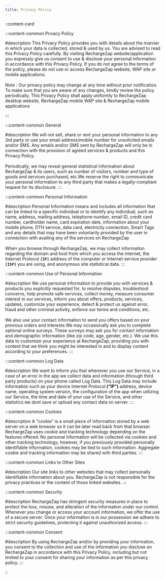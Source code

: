 ```yaml
---
title: Privacy Policy
---
```


::content-card

:::content-common
Privacy Policy

#description
This Privacy Policy provides you with details about the manner in which your data is collected, stored & used by us. You are advised to read this Privacy Policy carefully. By visiting RechargeZap website/application you expressly give us consent to use & disclose your personal information in accordance with this Privacy Policy. If you do not agree to the terms of the policy, please do not use or access RechargeZap website, WAP site or mobile applications.
\
\
Note : Our privacy policy may change at any time without prior notification. To make sure that you are aware of any changes, kindly review the policy periodically. This Privacy Policy shall apply uniformly to RechargeZap desktop website, RechargeZap mobile WAP site & RechargeZap mobile applications


:::

:::content-common
General

#description
We will not sell, share or rent your personal information to any 3rd party or use your email address/mobile number for unsolicited emails and/or SMS. Any emails and/or SMS sent by RechargeZap will only be in connection with the provision of agreed services & products and this Privacy Policy.
\
\
Periodically, we may reveal general statistical information about RechargeZap & its users, such as number of visitors, number and type of goods and services purchased, etc.We reserve the right to communicate your personal information to any third party that makes a legally-compliant request for its disclosure.
:::

:::content-common
Personal Information

#description
Personal Information means and includes all information that can be linked to a specific individual or to identify any individual, such as name, address, mailing address, telephone number, email ID, credit card number, cardholder name, card expiration date, information about your mobile phone, DTH service, data card, electricity connection, Smart Tags and any details that may have been voluntarily provided by the user in connection with availing any of the services on RechargeZap
\
\
When you browse through RechargeZap, we may collect information regarding the domain and host from which you access the internet, the Internet Protocol **`[IP]`** address of the computer or Internet service provider **`[ISP]`** you are using, and anonymous site statistical data.
:::

:::content-common
Use of Personal Information

#description
We use personal information to provide you with services & products you explicitly requested for, to resolve disputes, troubleshoot concerns, help promote safe services, collect money, measure consumer interest in our services, inform you about offers, products, services, updates, customize your experience, detect & protect us against error, fraud and other criminal activity, enforce our terms and conditions, etc.
\
\
We also use your contact information to send you offers based on your previous orders and interests.We may occasionally ask you to complete optional online surveys. These surveys may ask you for contact information and demographic information (like zip code, age, gender, etc.). We use this data to customize your experience at RechargeZap, providing you with content that we think you might be interested in and to display content according to your preferences.
:::

:::content-common
Log Data

#description
We want to inform you that whenever you use our Service, in a case of an error in the app we collect data and information (through third party products) on your phone called Log Data. This Log Data may include information such as your device Internet Protocol **(“IP”)** address, device name, operating system version, the configuration of the app when utilizing our Service, the time and date of your use of the Service, and other statistics.we dont save or upload any contact data on server.
:::

:::content-common
Cookies

#description
A "cookie" is a small piece of information stored by a web server on a web browser so it can be later read back from that browser. RechargeZap uses cookie and tracking technology depending on the features offered. No personal information will be collected via cookies and other tracking technology; however, if you previously provided personally identifiable information, cookies may be tied to such information. Aggregate cookie and tracking information may be shared with third parties.
:::

:::content-common
Links to Other Sites

#description
Our site links to other websites that may collect personally identifiable information about you. RechargeZap is not responsible for the privacy practices or the content of those linked websites.
:::

:::content-common
Security

#description
RechargeZap has stringent security measures in place to protect the loss, misuse, and alteration of the information under our control. Whenever you change or access your account information, we offer the use of a secure server. Once your information is in our possession we adhere to strict security guidelines, protecting it against unauthorized access.
:::

:::content-common
Consent

#description
By using RechargeZap and/or by providing your information, you consent to the collection and use of the information you disclose on RechargeZap in accordance with this Privacy Policy, including but not limited to your consent for sharing your information as per this privacy policy.
:::

::
